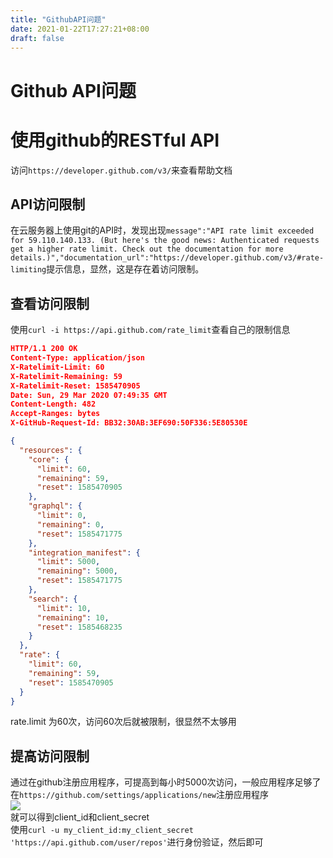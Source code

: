 ```yaml
---
title: "GithubAPI问题"
date: 2021-01-22T17:27:21+08:00
draft: false
---
```

# Github API问题

# 使用github的RESTful API

访问```https://developer.github.com/v3/```来查看帮助文档

## API访问限制

在云服务器上使用git的API时，发现出现```message":"API rate limit exceeded for 59.110.140.133. (But here's the good news: Authenticated requests get a higher rate limit. Check out the documentation for more details.)","documentation_url":"https://developer.github.com/v3/#rate-limiting```提示信息，显然，这是存在着访问限制。

## 查看访问限制

使用```curl -i https://api.github.com/rate_limit```查看自己的限制信息
```json
HTTP/1.1 200 OK
Content-Type: application/json
X-Ratelimit-Limit: 60
X-Ratelimit-Remaining: 59
X-Ratelimit-Reset: 1585470905
Date: Sun, 29 Mar 2020 07:49:35 GMT
Content-Length: 482
Accept-Ranges: bytes
X-GitHub-Request-Id: BB32:30AB:3EF690:50F336:5E80530E

{
  "resources": {
    "core": {
      "limit": 60,
      "remaining": 59,
      "reset": 1585470905
    },
    "graphql": {
      "limit": 0,
      "remaining": 0,
      "reset": 1585471775
    },
    "integration_manifest": {
      "limit": 5000,
      "remaining": 5000,
      "reset": 1585471775
    },
    "search": {
      "limit": 10,
      "remaining": 10,
      "reset": 1585468235
    }
  },
  "rate": {
    "limit": 60,
    "remaining": 59,
    "reset": 1585470905
  }
}
```
rate.limit 为60次，访问60次后就被限制，很显然不太够用

## 提高访问限制
通过在github注册应用程序，可提高到每小时5000次访问，一般应用程序足够了
在```https://github.com/settings/applications/new```注册应用程序  
![](https://www.wangbase.com/blogimg/asset/201904/bg2019042102.jpg)  
就可以得到client_id和client_secret  
使用```curl -u my_client_id:my_client_secret 'https://api.github.com/user/repos'```进行身份验证，然后即可

